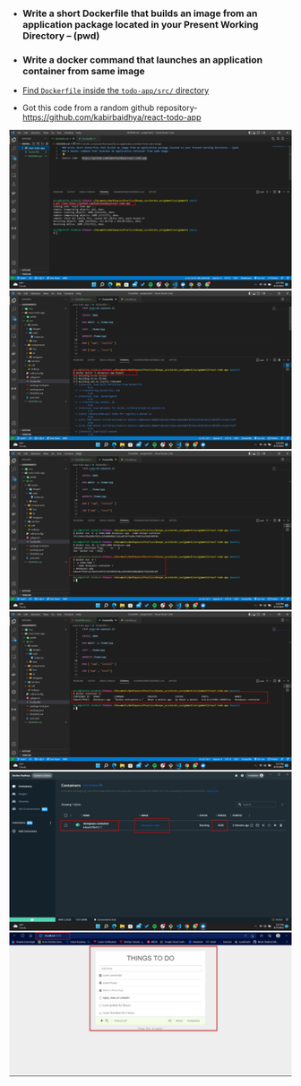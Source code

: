- ### Write a short Dockerfile that builds an image from an application package located in your Present Working Directory – (pwd)

- ### Write a docker command that launches an application container from same image

- <u>Find `Dockerfile` inside the `todo-app/src/` directory</u>

- Got this code from a random github repository- https://github.com/kabirbaidhya/react-todo-app

![git_clone](./img/1.clone.jpg)
![docker_build](./img/2.docker_build.jpg)
![container_creation](./img/3.container_creation.jpg)
![running_container](./img/4.running_container.jpg)
![docker_desktop_display](./img/5.docker_desktop_display.jpg)
![served_application](./img/6.served_application.jpg)
